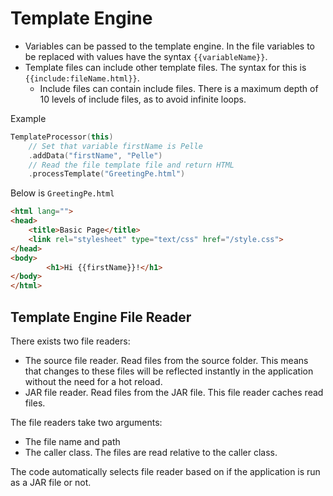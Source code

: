 # Template Engine
- Variables can be passed to the template engine.
  In the file variables to be replaced with values have the syntax `{{variableName}}`.
- Template files can include other template files. The syntax for this is `{{include:fileName.html}}`.
    - Include files can contain include files. There is a maximum depth of 10 levels of include files, as to avoid infinite loops.

Example

```kotlin
TemplateProcessor(this)
    // Set that variable firstName is Pelle
    .addData("firstName", "Pelle")
    // Read the file template file and return HTML
    .processTemplate("GreetingPe.html")
```

Below is `GreetingPe.html`
```HTML
<html lang="">
<head>
    <title>Basic Page</title>
    <link rel="stylesheet" type="text/css" href="/style.css">
</head>
<body>
        <h1>Hi {{firstName}}!</h1>
</body>
</html>
```

## Template Engine File Reader
There exists two file readers:
- The source file reader. Read files from the source folder. This means that changes to these files will be
  reflected instantly in the application without the need for a hot reload.
- JAR file reader. Read files from the JAR file. This file reader caches read files.

The file readers take two arguments:
- The file name and path
- The caller class. The files are read relative to the caller class.

The code automatically selects file reader based on if the application is run as a JAR file or not.